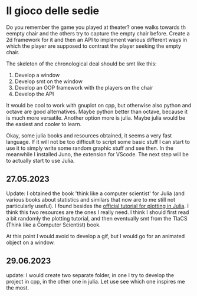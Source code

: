 # Il gioco delle sedie

Do you remember the game you played at theater? onee walks towards th eempty chair and the others try to capture the empty chair before. Create a 2d framework for it and then an API to implement various different ways in which the player are supposed to contrast the player seeking the empty chair.

The skeleton of the chronological deal should be smt like this:

1. Develop a window
2. Develop smt on the window
3. Develop an OOP framework with the players on the chair
4. Develop the API

It would be cool to work with gnuplot on cpp, but otherwise also python and octave are good alternatives. Maybe python better than octave, because it is much more versatile. Another option more is julia. Maybe julia would be the easiest and cooler to learn.

Okay, some julia books and resources obtained, it seems a very fast language. If it will not be too difficult to script some basic stuff I can start to use it to simply write some random graphic stuff and see then. In the meanwhile I installed Juno, the extension for VScode. The next step will be to actually start to use Julia.

## 27.05.2023

Update: I obtained the book 'think like a computer scientist' for Julia (and various books about statistics and similars that now are to me still not particularly useful). I found besides the [official tutorial for plotting in Julia](https://docs.juliaplots.org/latest/install/). I think this two resources are the ones I really need. I think I should first read a bit randomly the plotting tutorial, and then eventually smt from the TlaCS (Think like a Computer Scientist) book. 

At this point I would avoid to develop a gif, but I would go for an animated object on a window.

## 29.06.2023

update: I would create two separate folder, in one I try to develop the project in cpp, in the other one in julia.
Let use see which one inspires me the most.
